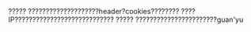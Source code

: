 ?????
        ????????????????????header?cookies????????
        ????IP????????????????????????????
?????
        ???????????????????????guan'yu